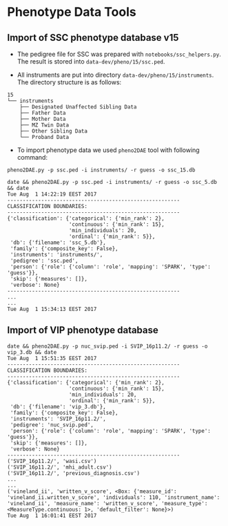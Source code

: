 # Phenotype Data Tools

## Import of SSC phenotype database v15

* The pedigree file for SSC was prepared with `notebooks/ssc_helpers.py`. The
result is stored into `data-dev/pheno/15/ssc.ped`.

* All instruments are put into directory `data-dev/pheno/15/instruments`. The
directory structure is as follows:

```
15
└── instruments
    ├── Designated Unaffected Sibling Data
    ├── Father Data
    ├── Mother Data
    ├── MZ Twin Data
    ├── Other Sibling Data
    └── Proband Data
```

* To import phenotype data we used `pheno2DAE` tool with following command:
```
pheno2DAE.py -p ssc.ped -i instruments/ -r guess -o ssc_15.db
```

```
date && pheno2DAE.py -p ssc.ped -i instruments/ -r guess -o ssc_5.db && date                                                                    
Tue Aug  1 14:22:19 EEST 2017
--------------------------------------------------------
CLASSIFICATION BOUNDARIES:
--------------------------------------------------------
{'classification': {'categorical': {'min_rank': 2},
                    'continuous': {'min_rank': 15},
                    'min_individuals': 20,
                    'ordinal': {'min_rank': 5}},
 'db': {'filename': 'ssc_5.db'},
 'family': {'composite_key': False},
 'instruments': 'instruments/',
 'pedigree': 'ssc.ped',
 'person': {'role': {'column': 'role', 'mapping': 'SPARK', 'type': 'guess'}},
 'skip': {'measures': []},
 'verbose': None}
--------------------------------------------------------
...
...
Tue Aug  1 15:34:13 EEST 2017
```



## Import of VIP phenotype database

```
date && pheno2DAE.py -p nuc_svip.ped -i SVIP_16p11.2/ -r guess -o vip_3.db && date                                                             
Tue Aug  1 15:51:35 EEST 2017
--------------------------------------------------------
CLASSIFICATION BOUNDARIES:
--------------------------------------------------------
{'classification': {'categorical': {'min_rank': 2},
                    'continuous': {'min_rank': 15},
                    'min_individuals': 20,
                    'ordinal': {'min_rank': 5}},
 'db': {'filename': 'vip_3.db'},
 'family': {'composite_key': False},
 'instruments': 'SVIP_16p11.2/',
 'pedigree': 'nuc_svip.ped',
 'person': {'role': {'column': 'role', 'mapping': 'SPARK', 'type': 'guess'}},
 'skip': {'measures': []},
 'verbose': None}
--------------------------------------------------------
('SVIP_16p11.2/', 'wasi.csv')
('SVIP_16p11.2/', 'mhi_adult.csv')
('SVIP_16p11.2/', 'previous_diagnosis.csv')
...
...
('vineland_ii', 'written_v_score', <Box: {'measure_id': 'vineland_ii.written_v_score', 'individuals': 110, 'instrument_name': 'vineland_ii', 'measure_name': 'written_v_score', 'measure_type': <MeasureType.continuous: 1>, 'default_filter': None}>)
Tue Aug  1 16:01:41 EEST 2017
```
